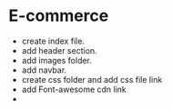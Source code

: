 # E-commerce

* create index file.
* add header section.
* add images folder.
* add navbar.
* create css folder and add css file link
* add Font-awesome cdn link
* 
